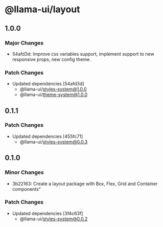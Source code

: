 # @llama-ui/layout

## 1.0.0

### Major Changes

- 54afd3d: Improve css variables support, implement support to new responsive props, new config theme.

### Patch Changes

- Updated dependencies [54afd3d]
  - @llama-ui/styles-system@1.0.0
  - @llama-ui/theme-system@1.0.0

## 0.1.1

### Patch Changes

- Updated dependencies [455fc71]
  - @llama-ui/styles-system@0.0.3

## 0.1.0

### Minor Changes

- 3b22163: Create a layout package with Box, Flex, Grid and Container components"

### Patch Changes

- Updated dependencies [3f4c63f]
  - @llama-ui/styles-system@0.0.2
